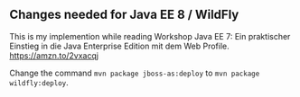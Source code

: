 
Changes needed for Java EE 8 / WildFly
-------------------------------------

This is my implemention while reading Workshop Java EE 7: 
Ein praktischer Einstieg in die Java Enterprise Edition mit dem Web Profile.
https://amzn.to/2vxacqj

Change the command `mvn package jboss-as:deploy` to `mvn package wildfly:deploy`.